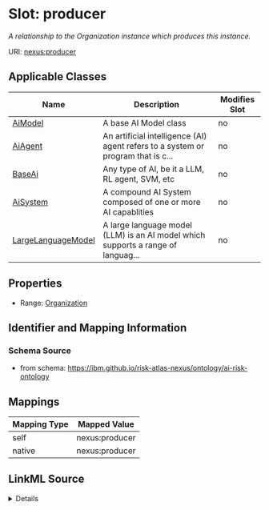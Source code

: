 

# Slot: producer


_A relationship to the Organization instance which produces this instance._





URI: [nexus:producer](https://ibm.github.io/risk-atlas-nexus/ontology/producer)



<!-- no inheritance hierarchy -->





## Applicable Classes

| Name | Description | Modifies Slot |
| --- | --- | --- |
| [AiModel](AiModel.md) | A base AI Model class |  no  |
| [AiAgent](AiAgent.md) | An artificial intelligence (AI) agent refers to a system or program that is c... |  no  |
| [BaseAi](BaseAi.md) | Any type of AI, be it a LLM, RL agent, SVM, etc |  no  |
| [AiSystem](AiSystem.md) | A compound AI System composed of one or more AI capablities |  no  |
| [LargeLanguageModel](LargeLanguageModel.md) | A large language model (LLM) is an AI model which supports a range of languag... |  no  |







## Properties

* Range: [Organization](Organization.md)





## Identifier and Mapping Information







### Schema Source


* from schema: https://ibm.github.io/risk-atlas-nexus/ontology/ai-risk-ontology




## Mappings

| Mapping Type | Mapped Value |
| ---  | ---  |
| self | nexus:producer |
| native | nexus:producer |




## LinkML Source

<details>
```yaml
name: producer
description: A relationship to the Organization instance which produces this instance.
from_schema: https://ibm.github.io/risk-atlas-nexus/ontology/ai-risk-ontology
rank: 1000
alias: producer
domain_of:
- BaseAi
range: Organization

```
</details>
